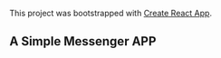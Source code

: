 This project was bootstrapped with [Create React App](https://github.com/facebook/create-react-app).

## A Simple Messenger APP

